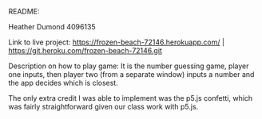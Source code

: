 
README:

Heather Dumond
4096135

Link to live project:
https://frozen-beach-72146.herokuapp.com/ | https://git.heroku.com/frozen-beach-72146.git

Description on how to play game: It is the number guessing game, player one inputs, then player two (from a separate window) inputs a number and the app decides which is closest.

The only extra credit I was able to implement was the p5.js confetti, which was fairly straightforward
given our class work with p5.js.
